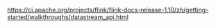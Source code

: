 https://ci.apache.org/projects/flink/flink-docs-release-1.10/zh/getting-started/walkthroughs/datastream_api.html